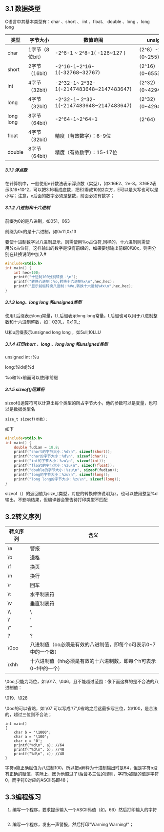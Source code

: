 ## 3.1 数据类型



C语言中其基本类型有：char 、short 、 int 、float、 double 、long 、long long 

| 类型      | 字节大小        | 数值范围                                | unsigned型                 |
| --------- | --------------- | --------------------------------------- | -------------------------- |
| char      | 1字节（8位bit） | -2^8-1 ~ 2^8-1( -128~127 )              | （2^8）-1（0~255）         |
| short     | 2字节（16bit）  | -2^16-1~2^16-1(-32768~32767)            | （2^16）-1（0~65535）      |
| int       | 4字节（32bit）  | -2^32-1~ 2^32-1(-2147483648~2147483647) | （2^32）-1（0~4294967295） |
| long      | 4字节（32bit）  | -2^32-1~ 2^32-1(-2147483648~2147483647) | （2^32）-1（0~4294967295） |
| long long | 8字节（64bit）  | -2^64-1~2^64-1                          | （2^64）-1                 |
| float     | 4字节（32bit）  | 精度（有效数字）：6-9位                 |                            |
| double    | 8字节（64bit）  | 精度（有效数字）：15-17位               |                            |



##### 3.1.1 浮点数

在计算机中，一般使用e计数法表示浮点数（实型），如3.16E2、2e-8。3.16E2表示3.16*10^2，可以把3.16看成底数，把E2看成10的2次方，E可以是大写也可以是小写；注意，e后面的数字必须是整数，前面必须有数字；



##### 3.1.2 八进制和十六进制

前缀为0的是八进制，如051，063

前缀为0x的是十六进制，如0x11,0x13

要使十进制数字以八进制显示，则需使用%o占位符,同样的，十六进制则需使用%x占位符，这样输出的数字是没有前缀的，如果要想输出前缀0和0x，则需分别在转换说明中加入#

```c
#include<stdio.h>
int main() {
	int hec=100;
	printf("十进制100分别转换：\n");
	printf("转换八进制：%o,转换十六进制%x\n",hec,hec);
	printf("显示前缀转换八进制：%#o,转换十六进制%#x\n",hec,hec);
}
```



##### 3.1.3 long、long long 和unsigned类型

使用L后缀表示long常量，LL后缀表示long long常量，L后缀也可以用于八进制整数和十六进制整数，如：020L，0x10L;

U和u后缀表示unsigned long long ，如5ull,10LLU



##### 3.1.4 打印short 、long 、long long 和unsigned类型

unsigned int :%u

long:%ld或%d

%o和%x前面可以使用l前缀



##### 3.1.5 sizeof()运算符

sizeof()运算符可以计算出每个类型的所占字节大小，他的参数可以是变量，也可以是数据类型名

```
size_t sizeof(参数);
```



如下

```c
#include<stdio.h>
int main() {
	double fudian = 18.8;
	printf("short的字节大小：%d\n", sizeof(short));
	printf("char的字节大小：%d\n", sizeof(char));
	printf("int的字节大小：%zu\n", sizeof(int));
	printf("float的字节大小：%zu\n", sizeof(float));
	printf("double的字节大小：%zu\n", sizeof(fudian));
	printf("long的字节大小：%zu\n", sizeof(long));
	printf("long long的字节大小：%zu\n", sizeof(long));
}
```

sizeof（）的返回值为size_t类型，对应的转换修饰说明为z。也可以使用整型%d输出，不影响结果，但编译器会警告待打印类型不匹配



## 3.2转义序列

| 转义序列 | 含义                                                         |
| -------- | ------------------------------------------------------------ |
| \a       | 警报                                                         |
| \b       | 退格                                                         |
| \f       | 换页                                                         |
| \n       | 换行                                                         |
| \r       | 回车                                                         |
| \t       | 水平制表符                                                   |
| \v       | 垂直制表符                                                   |
| \\\      | \                                                            |
| \\'      | \'                                                           |
| \\"      | \"                                                           |
| \?       | ?                                                            |
| \0oo     | 八进制值（oo必须是有效的八进制值，即每个o可表示0~7中的一个数） |
| \xhh     | 十六进制值（hh必须是有效的十六进制数，即每个h可表示0~f中的一个） |

\0oo,只能为两位，如:\017、\046，且不能超过范围：像下面这样的是不合法的八进制值：

\019、\028

\0oo的可以省略，如'\07'可以写成'\7',0省略之后这最多写三位，如\100，是合法的，超过三位则不合法；

```
int main()
{
	char b = '\1000';
	char a = '\100';
	char c = '0';
	printf("%d\n", a); //64
	printf("%d\n", b); //48
	printf("%d\n", c); //48
}
```

字符a能正确赋值为八进制100，所以把a解释为十进制输出时是64，但是字符b没有正确的赋值，实际上，因为他超过了\后最多三位的规则，字符b被赋的值是字符0，而字符0对应的ASCII码即48；



## 3.3编程练习

1. 编写一个程序，要求提示输入一个ASCII码值（如，66）然后打印输入的字符

   ```
   ```

   

2. 编写一个程序，发出一声警报，然后打印"Warning Warning!"；

   ```
   ```

   

   


